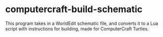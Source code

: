# computercraft-build-schematic
This program takes in a WorldEdit schematic file, and converts it to a Lua script with instructions for building, made for ComputerCraft Turtles.
